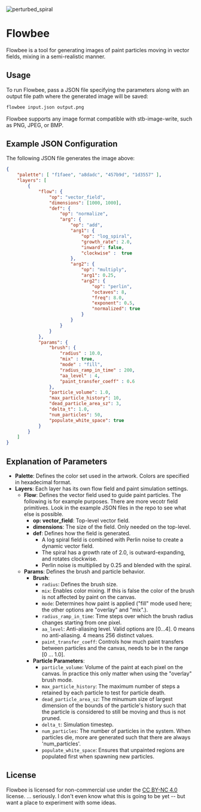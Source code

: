 
![perturbed_spiral](https://github.com/user-attachments/assets/ab74148f-91a3-4846-ace9-4587ab0f3353)

# Flowbee

Flowbee is a tool for generating images of paint particles moving in vector fields, mixing in a semi-realistic manner. 

## Usage

To run Flowbee, pass a JSON file specifying the parameters along with an output file path where the generated image will be saved:

```sh
flowbee input.json output.png
```

Flowbee supports any image format compatible with stb-image-write, such as PNG, JPEG, or BMP.

## Example JSON Configuration

The following JSON file generates the image above:

```json
{
    "palette": [ "f1faee", "a8dadc", "457b9d", "1d3557" ],
    "layers": [
        {
            "flow": {
                "op": "vector_field",
                "dimensions": [1000, 1000],
                "def": {
                    "op": "normalize",
                    "arg": {
                        "op": "add",
                        "arg1": {
                            "op": "log_spiral",
                            "growth_rate": 2.0,
                            "inward": false,
                            "clockwise" :  true
                        },
                        "arg2": {
                            "op": "multiply",
                            "arg1": 0.25,
                            "arg2": {    
                                "op": "perlin",
                                "octaves": 8,
                                "freq": 8.0,
                                "exponent": 0.5,
                                "normalized": true
                            }  
                        }
                    }
                }
            },
            "params": {
                "brush": {
                    "radius" : 10.0,
                    "mix" : true,
                    "mode" : "fill",
                    "radius_ramp_in_time" : 200,
                    "aa_level" : 4,
                    "paint_transfer_coeff" : 0.6
                },
                "particle_volume": 1.0,
                "max_particle_history": 10,
                "dead_particle_area_sz": 3,
                "delta_t": 1.0,
                "num_particles": 50,
                "populate_white_space": true
            }
        }
    ]
}
```

## Explanation of Parameters

- **Palette**: Defines the color set used in the artwork. Colors are specified in hexadecimal format.
- **Layers**: Each layer has its own flow field and paint simulation settings.
  - **Flow**: Defines the vector field used to guide paint particles. The following is for example purposes. There are more vecotr field primitives. Look in the example JSON files in the repo to see what else is possible.
    - **op: vector\_field**: Top-level vector field.
    - **dimensions**: The size of the field. Only needed on the top-level.
    - **def**: Defines how the field is generated.
      - A log spiral field is combined with Perlin noise to create a dynamic vector field.
      - The spiral has a growth rate of 2.0, is outward-expanding, and rotates clockwise.
      - Perlin noise is multiplied by 0.25 and blended with the spiral.
  - **Params**: Defines the brush and particle behavior.
    - **Brush**:
      - `radius`: Defines the brush size.
      - `mix`: Enables color mixing. If this is false the color of the brush is not affected by paint on the canvas.
      - `mode`: Determines how paint is applied ("fill" mode used here; the other options are "overlay" and "mix".).
      - `radius_ramp_in_time`: Time steps over which the brush radius changes starting from one pixel.
      - `aa_level`: Anti-aliasing level. Valid options are [0...4]. 0 means no anti-aliasing. 4 means 256 distinct values.
      - `paint_transfer_coeff`: Controls how much paint transfers between particles and the canvas, needs to be in the range [0 ... 1.0].
    - **Particle Parameters**:
      - `particle_volume`: Volume of the paint at each pixel on the canvas. In practice this only matter when using the "overlay" brush mode.
      - `max_particle_history`: The maximum number of steps a retained by each particle to test for particle death.
      - `dead_particle_area_sz`: The minumum size of largest dimension of the bounds of the particle's history such that the particle is considered to still be moving and thus is not pruned. 
      - `delta_t`: Simulation timestep.
      - `num_particles`: The number of particles in the system. When particles die, more are generated such that there are always 'num_particles'.
      - `populate_white_space`: Ensures that unpainted regions are populated first when spawning new particles.

## License

Flowbee is licensed for non-commercial use under the [CC BY-NC 4.0](https://creativecommons.org/licenses/by-nc/4.0/) license.
 ... seriously. I don't even know what this is going to be yet -- but want a place to experiment with some ideas.

